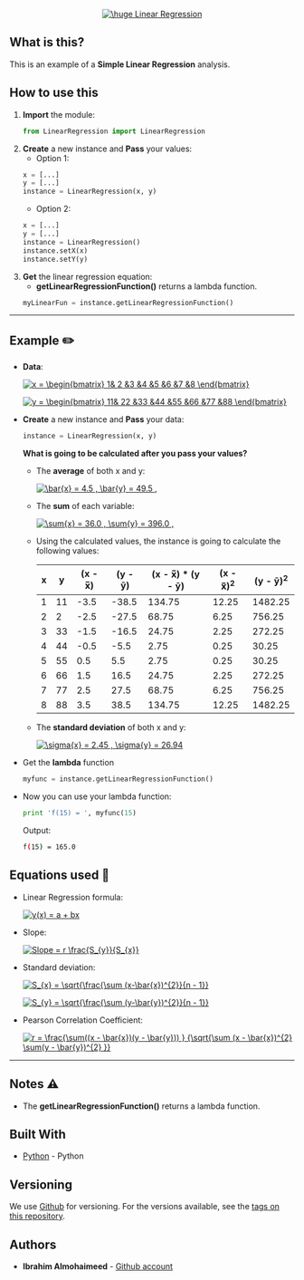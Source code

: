 <p align="center">
<a href="" target="_blank"><img src="https://latex.codecogs.com/png.latex?\dpi{200}&space;\huge&space;Linear&space;Regression" title="\huge Linear Regression" /></a>
  </p>

## What is this?
This is an example of a **Simple Linear Regression** analysis. 

## How to use this
  1. **Import** the module:
      ```python
      from LinearRegression import LinearRegression 
      ```
  2. **Create** a new instance and **Pass** your values:
      * Option 1:
      ```python
      x = [...]
      y = [...]
      instance = LinearRegression(x, y)
      ```
      * Option 2:
      ```python
      x = [...]
      y = [...]
      instance = LinearRegression()
      instance.setX(x)
      instance.setY(y)
      ```
  3. **Get** the linear regression equation:
      * **getLinearRegressionFunction()** returns a lambda function. 
      ```python
      myLinearFun = instance.getLinearRegressionFunction()
      ```
__________________ 
## Example :pencil2:
  - **Data**: 
    
    <a href="" target="_blank"><img src="https://latex.codecogs.com/png.latex?x&space;=&space;\begin{bmatrix}&space;1&&space;2&space;&3&space;&4&space;&5&space;&6&space;&7&space;&8&space;\end{bmatrix}" title="x = \begin{bmatrix} 1& 2 &3 &4 &5 &6 &7 &8 \end{bmatrix}" /></a>
    
    <a href="" target="_blank"><img src="https://latex.codecogs.com/png.latex?y&space;=&space;\begin{bmatrix}&space;11&&space;22&space;&33&space;&44&space;&55&space;&66&space;&77&space;&88&space;\end{bmatrix}" title="y = \begin{bmatrix} 11& 22 &33 &44 &55 &66 &77 &88 \end{bmatrix}" /></a>
    
  - **Create** a new instance and **Pass** your data: 
      ```python
      instance = LinearRegression(x, y)
      ```
      
      **What is going to be calculated after you pass your values?**
       * The **average** of both x and y:
       
           <a href="" target="_blank"><img src="https://latex.codecogs.com/png.latex?\bar{x}&space;=&space;4.5&space;,&space;\bar{y}&space;=&space;49.5&space;," title="\bar{x} = 4.5 , \bar{y} = 49.5 ," /></a>
       
       * The **sum** of each variable:
       
           <a href="" target="_blank"><img src="https://latex.codecogs.com/png.latex?\sum{x}&space;=&space;36.0&space;,&space;\sum{y}&space;=&space;396.0&space;," title="\sum{x} = 36.0 , \sum{y} = 396.0 ," /></a>
       * Using the calculated values, the instance is going to calculate the following values: 
      
          | x | y | (x - x̅)    | (y - ȳ) | (x - x̅) * (y - ȳ) | (x - x̅)<sup>2</sup> | (y - ȳ)<sup>2</sup> |
          | - | - | -----------| ------- | ----------------- | ------------------- | ------------------- |
          |1  |11 | -3.5       |-38.5    |  134.75           |     12.25           |       1482.25       |
          |2  |2  | -2.5       |-27.5    |  68.75            |     6.25            |       756.25        |
          |3  |33 | -1.5       |-16.5    |  24.75            |     2.25            |       272.25        |
          |4  |44 | -0.5       |-5.5     |  2.75             |     0.25            |       30.25         |
          |5  |55 | 0.5        |5.5      |  2.75             |     0.25            |       30.25         |
          |6  |66 | 1.5        | 16.5    |  24.75            |     2.25            |       272.25        |
          |7  |77 | 2.5        |27.5     |  68.75            |     6.25            |       756.25        |
          |8  |88 | 3.5        |38.5     |  134.75           |     12.25           |       1482.25       |

       * The **standard deviation** of both x and y:
           
           <a href="" target="_blank"><img src="https://latex.codecogs.com/png.latex?\sigma{x}&space;=&space;2.45&space;,&space;\sigma{y}&space;=&space;26.94" title="\sigma{x} = 2.45 , \sigma{y} = 26.94" /></a>
  
  - Get the **lambda** function
      ```python
      myfunc = instance.getLinearRegressionFunction()
      ```
  - Now you can use your lambda function:
      ```python
      print 'f(15) = ', myfunc(15)
      ```
      Output: 
      ```bash
      f(15) = 165.0
      ```
      
## Equations used :notebook:
  * Linear Regression formula:
      
      <a href="" target="_blank"><img src="https://latex.codecogs.com/png.latex?y(x)&space;=&space;a&space;&plus;&space;bx" title="y(x) = a + bx" /></a>
  * Slope:
  
      <a href="" target="_blank"><img src="https://latex.codecogs.com/png.latex?Slope&space;=&space;r&space;\frac{S_{y}}{S_{x}}" title="Slope = r \frac{S_{y}}{S_{x}}" /></a>
      
  * Standard deviation:
  
      <a href="" target="_blank"><img src="https://latex.codecogs.com/png.latex?S_{x}&space;=&space;\sqrt{\frac{\sum&space;(x-\bar{x})^{2}}{n&space;-&space;1}}" title="S_{x} = \sqrt{\frac{\sum (x-\bar{x})^{2}}{n - 1}}" /></a>
      
      <a href="" target="_blank"><img src="https://latex.codecogs.com/png.latex?S_{y}&space;=&space;\sqrt{\frac{\sum&space;(y-\bar{y})^{2}}{n&space;-&space;1}}" title="S_{y} = \sqrt{\frac{\sum (y-\bar{y})^{2}}{n - 1}}" /></a>
  
  * Pearson Correlation Coefficient:
  
    <a href="" target="_blank"><img src="https://latex.codecogs.com/png.latex?r&space;=&space;\frac{\sum((x&space;-&space;\bar{x})(y&space;-&space;\bar{y}))&space;}&space;{\sqrt{\sum&space;(x&space;-&space;\bar{x})^{2}&space;\sum(y&space;-&space;\bar{y})^{2}&space;}}" title="r = \frac{\sum((x - \bar{x})(y - \bar{y})) } {\sqrt{\sum (x - \bar{x})^{2} \sum(y - \bar{y})^{2} }}" /></a>
_________________ 
## Notes :warning:
  * The **getLinearRegressionFunction()** returns a lambda function.
## Built With
* [Python](https://www.python.org/) - Python

## Versioning

We use [Github](https://github.com/) for versioning. For the versions available, see the [tags on this repository](https://github.com/IbrahimNM/BudgetOrganizer/tags).

## Authors

* **Ibrahim Almohaimeed** - [Github account](https://github.com/IbrahimNM)
